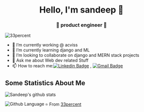 
<h1 align="center"> Hello, I'm sandeep 👋 </h1>
<h3 align="center">🚀 product engineer 🚀</h3>

<p align="left"> <img src="https://komarev.com/ghpvc/?username=33percent" alt="33percent" /> </p>

- 🔭 I’m currently working @ acviss
- 🌱 I’m currently learning django and ML
- 👯 I’m looking to collaborate on django and MERN stack projects
- 💬 Ask me about Web dev related Stuff
- 📫 How to reach me:[![Linkedin Badge](https://img.shields.io/badge/-LinkedIn-blue?style=flat-square&logo=Linkedin&logoColor=white&link=)](https://www.linkedin.com/in/sandeep-kumar-40b305a1/) 
, [![Gmail Badge](https://img.shields.io/badge/-Gmail-c14438?style=flat-square&logo=Gmail&logoColor=white&link=mailto:shuklaraghav321.com)](mailto:sandeep0814@gmail.com)



## Some Statistics About Me
![Sandeep's github stats](https://github-readme-stats.vercel.app/api?username=33percent&show_icons=true&title_color=ffffff&icon_color=bb2acf&text_color=daf7dc&bg_color=151515)<br>

<img align="left" alt="Github Language" src="https://github-readme-stats.vercel.app/api/top-langs/?username=33percent&layout=compact&theme=chartreuse-dark" />


⭐️ From [33percent](https://github.com/33percent)
